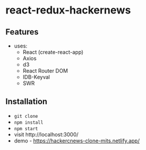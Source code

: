 # react-redux-hackernews

## Features

- uses:
  - React (create-react-app)
  - Axios
  - d3
  - React Router DOM 
  - IDB-Keyval
  - SWR  

## Installation

- `git clone`
- `npm install`
- `npm start`
- visit http://localhost:3000/
- demo - https://hackercnews-clone-mits.netlify.app/
